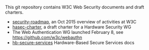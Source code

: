 This git repository contains W3C Web Security documents and draft charters. 

* [security-roadmap](https://github.com/w3c/websec/blob/gh-pages/security-roadmap.md), an Oct 2015 overview of activities at W3C
* [hasec-charter](https://w3c.github.io/websec/hasec-charter), a draft charter for a Hardware Security WG
* The Web Authentication WG launched February 8, see https://github.com/w3c/webauthn
* [hb-secure-services](https://github.com/w3c/websec/tree/gh-pages/hb-secure-services) Hardware-Based Secure Services docs